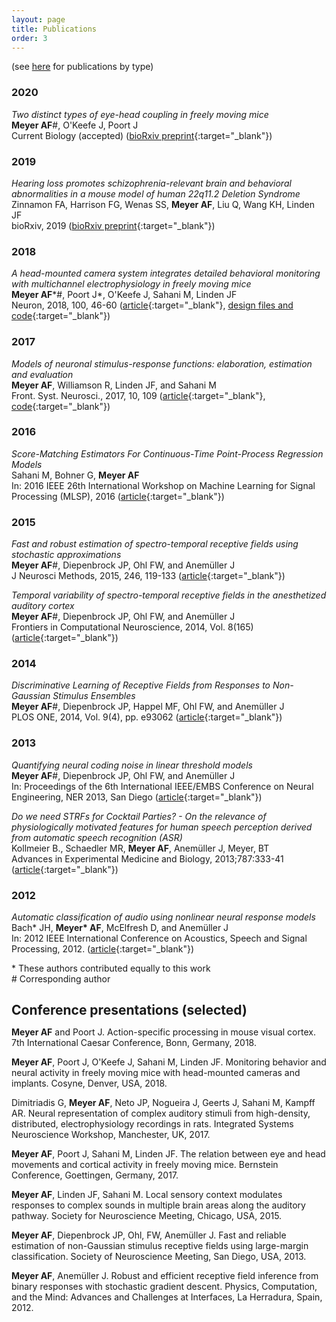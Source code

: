 ```yaml
---
layout: page
title: Publications
order: 3
---
```


(see [here](/publications_by_type/index.html) for publications by type)

### 2020

_Two distinct types of eye-head coupling in freely moving mice_  
**Meyer AF**\#, O'Keefe J, Poort J  
Current Biology (accepted)
([bioRxiv preprint](https://biorxiv.org/cgi/content/short/2020.02.20.957712v1){:target="_blank"})


### 2019

_Hearing loss promotes schizophrenia-relevant brain and behavioral abnormalities in a mouse model of human 22q11.2 Deletion Syndrome_  
Zinnamon FA, Harrison FG, Wenas SS, **Meyer AF**, Liu Q, Wang KH, Linden JF  
bioRxiv, 2019
([bioRxiv preprint](https://www.biorxiv.org/content/10.1101/539650v1){:target="_blank"})


### 2018

_A head-mounted camera system integrates detailed behavioral monitoring with multichannel electrophysiology in freely moving mice_  
**Meyer AF**\*\#, Poort J\*, O'Keefe J, Sahani M, Linden JF  
Neuron, 2018, 100, 46-60
([article](https://www.cell.com/neuron/fulltext/S0896-6273(18)30822-5){:target="_blank"},  [design files and code](https://github.com/arnefmeyer/mousecam){:target="_blank"})


### 2017  

_Models of neuronal stimulus-response functions: elaboration, estimation and evaluation_  
**Meyer AF**, Williamson R, Linden JF, and Sahani M  
Front. Syst. Neurosci., 2017, 10, 109
([article](http://journal.frontiersin.org/article/10.3389/fnsys.2016.00109/full){:target="_blank"}, [code](http://www.gatsby.ucl.ac.uk/resources/srf/){:target="_blank"})


### 2016

_Score-Matching Estimators For Continuous-Time Point-Process Regression Models_  
Sahani M, Bohner G, **Meyer AF**  
In: 2016 IEEE 26th International Workshop on Machine Learning for Signal Processing (MLSP), 2016
([article](http://www.gatsby.ucl.ac.uk/~maneesh/papers/sahani-etal-2016-mlsp.pdf){:target="_blank"})


### 2015

_Fast and robust estimation of spectro-temporal receptive fields using stochastic approximations_  
**Meyer AF**\#, Diepenbrock JP, Ohl FW, and Anemüller J  
J Neurosci Methods, 2015, 246, 119-133
([article](http://www.sciencedirect.com/science/article/pii/S0165027015000618){:target="_blank"})

_Temporal variability of spectro-temporal receptive fields in the anesthetized auditory cortex_  
**Meyer AF**\#, Diepenbrock JP, Ohl FW, and Anemüller J  
Frontiers in Computational Neuroscience, 2014, Vol. 8(165) ([article](http://journal.frontiersin.org/article/10.3389/fncom.2014.00165/abstract){:target="_blank"})


### 2014

_Discriminative Learning of Receptive Fields from Responses to Non-Gaussian Stimulus Ensembles_  
**Meyer AF**\#, Diepenbrock JP, Happel MF, Ohl FW, and Anemüller J  
PLOS ONE, 2014, Vol. 9(4), pp. e93062
([article](http://journals.plos.org/plosone/article?id=10.1371/journal.pone.0093062){:target="_blank"})


### 2013

_Quantifying neural coding noise in linear threshold models_  
**Meyer AF**\#, Diepenbrock JP, Ohl FW, and Anemüller J  
In: Proceedings of the 6th International IEEE/EMBS Conference on Neural Engineering, NER 2013, San Diego
([article](http://ieeexplore.ieee.org/xpl/articleDetails.jsp?arnumber=6696136){:target="_blank"})

_Do we need STRFs for Cocktail Parties? - On the relevance of physiologically motivated features for human speech perception derived from automatic speech recognition (ASR)_  
Kollmeier B., Schaedler MR, **Meyer AF**, Anemüller J, Meyer, BT  
Advances in Experimental Medicine and Biology, 2013;787:333-41
([article](http://www.ncbi.nlm.nih.gov/pubmed/23716239#){:target="_blank"})


### 2012

_Automatic classification of audio using nonlinear neural response models_  
Bach\* JH, **Meyer\* AF**, McElfresh D, and Anemüller J  
In: 2012 IEEE International Conference on Acoustics, Speech and Signal Processing, 2012.
([article](http://ieeexplore.ieee.org/xpl/login.jsp?tp=&arnumber=6287890){:target="_blank"})

\* These authors contributed equally to this work  
\# Corresponding author


## Conference presentations (selected)
<p style="margin-top: -.25em;"></p>

**Meyer AF** and Poort J. Action-specific processing in mouse visual cortex. 7th International Caesar Conference, Bonn, Germany, 2018.

**Meyer AF**, Poort J, O'Keefe J, Sahani M, Linden JF. Monitoring behavior and neural activity in freely moving mice with head-mounted cameras and implants. Cosyne, Denver, USA, 2018.

Dimitriadis G, **Meyer AF**, Neto JP, Nogueira J, Geerts J, Sahani M, Kampff AR. Neural representation of complex auditory stimuli from high-density, distributed, electrophysiology recordings in rats. Integrated Systems Neuroscience Workshop, Manchester, UK, 2017.

**Meyer AF**, Poort J, Sahani M, Linden JF. The relation between eye and head movements and cortical activity in freely moving mice. Bernstein Conference, Goettingen, Germany, 2017.

**Meyer AF**, Linden JF, Sahani M. Local sensory context modulates responses to complex sounds in multiple brain areas along the auditory pathway. Society for Neuroscience Meeting, Chicago, USA, 2015.

**Meyer AF**, Diepenbrock JP, Ohl, FW, Anemüller J. Fast and reliable estimation of non-Gaussian stimulus receptive fields using large-margin classification. Society of Neuroscience Meeting, San Diego, USA, 2013.

**Meyer AF**, Anemüller J. Robust and efficient receptive field inference from binary responses with stochastic gradient descent. Physics, Computation, and the Mind: Advances and Challenges at Interfaces, La Herradura, Spain, 2012.
